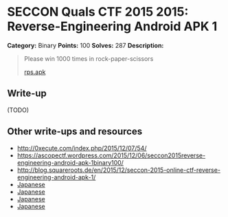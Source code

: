 # SECCON Quals CTF 2015 2015: Reverse-Engineering Android APK 1

**Category:** Binary
**Points:** 100
**Solves:** 287
**Description:**

> Please win 1000 times in rock-paper-scissors
> 
> [rps.apk](./rps.apk)


## Write-up

(TODO)

## Other write-ups and resources

* <http://0xecute.com/index.php/2015/12/07/54/>
* <https://ascopectf.wordpress.com/2015/12/06/seccon2015reverse-engineering-android-apk-1binary100/>
* <http://blog.squareroots.de/en/2015/12/seccon-2015-online-ctf-reverse-engineering-android-apk-1/>
* [Japanese](http://akashisn.azurewebsites.net/2015/12/06/seccon-2015-online-ctf-write-up/)
* [Japanese](https://hackmd.io/s/EJdT9624x)
* [Japanese](http://hfukuda.hatenablog.com/entry/2015/12/07/235823)
* [Japanese](https://docs.google.com/document/d/1GEdzPOohsiWt8EPojNazlVPuNFZpQ9FOQxb-E7sfzSQ)
